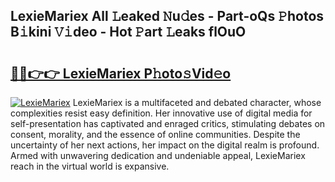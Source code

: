 ## LexieMariex All 𝙻eaked 𝙽u𝚍es - Part-oQs 𝙿hotos B𝚒kini 𝚅𝚒deo - Hot 𝙿art 𝙻eaks flOuO

# <h2><a href="http://ld21f1.urlbe.top/?page=LexieMariex">🔗🔗👉👉 LexieMariex P𝚑oto𝚜Vid𝚎o</a></h2>

[![LexieMariex](https://i.imgur.com/eBuTRDB.gif)](http://ld21f1.urlbe.top/?page=LexieMariex)
LexieMariex is a multifaceted and debated character, whose complexities resist easy definition. Her innovative use of digital media for self-presentation has captivated and enraged critics, stimulating debates on consent, morality, and the essence of online communities. Despite the uncertainty of her next actions, her impact on the digital realm is profound. Armed with unwavering dedication and undeniable appeal, LexieMariex reach in the virtual world is expansive.

